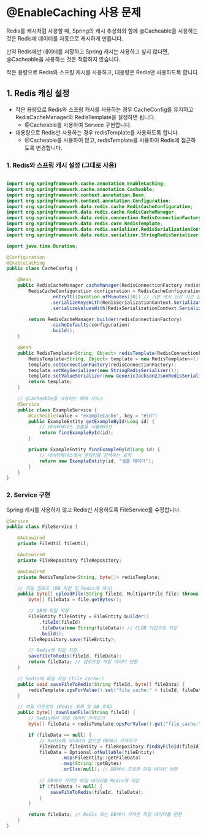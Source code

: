 <!--
자바 msa 프로젝트이고, ui에서 java서버에 ajax로 통신할거야. DB는 clob으로 되어 있어. 
디비에 저장하는 동한 redis 캐시를 사용하여 파일을 저장하고, 다운로드 할때,  
redis에서 파일을 읽어 올거야. redis에 파일이 없는 경우. DB에서 파일을 읽어들이고, 
redis에 파일을 저장하고, 다운로드 결과를 내보낼거야. 이에 대한 대용량 파일 업로드 다운로드 소스 보여줘. 
업로드 다운로드는 공통 유틸로 만들거야. redis는 cachable을 사용해서 읽을거야
-->


#  @EnableCaching 사용 문제

Redis를 캐시처럼 사용할 때, Spring의 캐시 추상화와 함께 @Cacheable을 사용하는 것은 Redis에 데이터를 자동으로 캐시하게 만듭니다. 

만약 Redis에만 데이터를 저장하고 Spring 캐시는 사용하고 싶지 않다면, @Cacheable을 사용하는 것은 적합하지 않습니다.

작은 용량으로 Redis와 스프링 캐시를 사용하고, 대용량은 Redis만 사용하도록 합니다. 


## 1. Redis 캐싱 설정
  - 작은 용량으로 Redis와 스프링 캐시를 사용하는 경우 CacheConfig를 유지하고 RedisCacheManager와 RedisTemplate을 설정하면 됩니다.
    - @Cacheable를 사용하여 Service 구현합니다. 
  - 대용량으로 Redis만 사용하는 경우 redisTemplate를 사용하도록 합니다.
    - @Cacheable를 사용하여 않고, redisTemplate를 사용하여 Redis에 접근하도록 변경합니다. 

### 1. Redis와 스프링 캐시 설정 (그대로 사용)
```java

import org.springframework.cache.annotation.EnableCaching;
import org.springframework.cache.annotation.Cacheable;
import org.springframework.context.annotation.Bean;
import org.springframework.context.annotation.Configuration;
import org.springframework.data.redis.cache.RedisCacheConfiguration;
import org.springframework.data.redis.cache.RedisCacheManager;
import org.springframework.data.redis.connection.RedisConnectionFactory;
import org.springframework.data.redis.core.RedisTemplate;
import org.springframework.data.redis.serializer.RedisSerializationContext;
import org.springframework.data.redis.serializer.StringRedisSerializer;

import java.time.Duration;

@Configuration
@EnableCaching
public class CacheConfig {

    @Bean
    public RedisCacheManager cacheManager(RedisConnectionFactory redisConnectionFactory) {
        RedisCacheConfiguration configuration = RedisCacheConfiguration.defaultCacheConfig()
                .entryTtl(Duration.ofMinutes(10)) // 기본 캐시 만료 시간 설정
                .serializeKeysWith(RedisSerializationContext.SerializationPair.fromSerializer(new StringRedisSerializer()))
                .serializeValuesWith(RedisSerializationContext.SerializationPair.fromSerializer(new GenericJackson2JsonRedisSerializer())); // 값에 대한 JSON 직렬화

        return RedisCacheManager.builder(redisConnectionFactory)
                .cacheDefaults(configuration)
                .build();
    }

    @Bean
    public RedisTemplate<String, Object> redisTemplate(RedisConnectionFactory redisConnectionFactory) {
        RedisTemplate<String, Object> template = new RedisTemplate<>();
        template.setConnectionFactory(redisConnectionFactory);
        template.setKeySerializer(new StringRedisSerializer());
        template.setValueSerializer(new GenericJackson2JsonRedisSerializer()); // 값에 대한 JSON 직렬화
        return template;
    }

    // @Cacheable을 사용하는 예제 서비스
    @Service
    public class ExampleService {
        @Cacheable(value = "exampleCache", key = "#id")
        public ExampleEntity getExampleById(Long id) {
            // 데이터베이스 호출을 시뮬레이션
            return findExampleById(id);
        }

        private ExampleEntity findExampleById(Long id) {
            // 데이터베이스에서 엔티티를 검색하는 로직
            return new ExampleEntity(id, "샘플 데이터");
        }
    }
}

```

### 2. Service 구현 
Spring 캐시를 사용하지 않고 Redis만 사용하도록 FileService를 수정합니다.

```java
@Service
public class FileService {

    @Autowired
    private FileUtil fileUtil;

    @Autowired
    private FileRepository fileRepository;

    @Autowired
    private RedisTemplate<String, byte[]> redisTemplate;

    // 파일 업로드 (DB 저장 및 Redis에 캐시)
    public byte[] uploadFile(String fileId, MultipartFile file) throws IOException {
        byte[] fileData = file.getBytes();

        // DB에 파일 저장
        FileEntity fileEntity = FileEntity.builder()
            .fileId(fileId)
            .fileData(new String(fileData)) // CLOB 타입으로 저장
            .build();
        fileRepository.save(fileEntity);

        // Redis에 파일 저장
        saveFileToRedis(fileId, fileData);
        return fileData; // 업로드된 파일 데이터 반환
    }

    // Redis에 파일 저장 (file_cache:)
    public void saveFileToRedis(String fileId, byte[] fileData) {
        redisTemplate.opsForValue().set("file_cache:" + fileId, fileData); // Redis에 파일 저장
    }

    // 파일 다운로드 (Redis 조회 및 DB 조회)
    public byte[] downloadFile(String fileId) {
        // Redis에서 파일 데이터 가져오기
        byte[] fileData = redisTemplate.opsForValue().get("file_cache:" + fileId);

        if (fileData == null) {
            // Redis에 데이터가 없으면 DB에서 가져오기
            FileEntity fileEntity = fileRepository.findByFileId(fileId);
            fileData = Optional.ofNullable(fileEntity)
                    .map(FileEntity::getFileData)
                    .map(String::getBytes)
                    .orElse(null); // DB에서 조회한 파일 데이터 반환
            
            // DB에서 가져온 파일 데이터를 Redis에 저장
            if (fileData != null) {
                saveFileToRedis(fileId, fileData);
            }
        }

        return fileData; // Redis 또는 DB에서 가져온 파일 데이터를 반환
    }
}

```